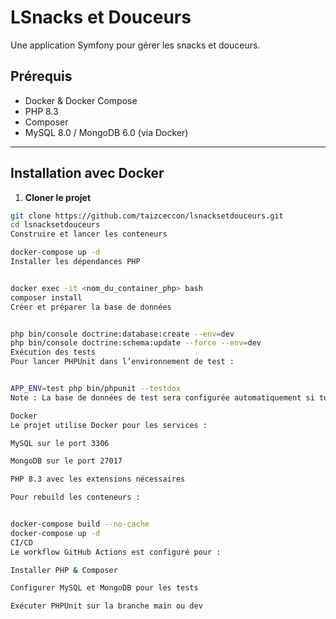 # LSnacks et Douceurs
Une application Symfony pour gérer les snacks et douceurs.

## Prérequis

- Docker & Docker Compose
- PHP 8.3
- Composer
- MySQL 8.0 / MongoDB 6.0 (via Docker)

---

## Installation avec Docker

1. **Cloner le projet**
```bash
git clone https://github.com/taizceccon/lsnacksetdouceurs.git
cd lsnacksetdouceurs
Construire et lancer les conteneurs

docker-compose up -d
Installer les dépendances PHP


docker exec -it <nom_du_container_php> bash
composer install
Créer et préparer la base de données


php bin/console doctrine:database:create --env=dev
php bin/console doctrine:schema:update --force --env=dev
Exécution des tests
Pour lancer PHPUnit dans l’environnement de test :


APP_ENV=test php bin/phpunit --testdox
Note : La base de données de test sera configurée automatiquement si tu utilises le workflow CI.

Docker
Le projet utilise Docker pour les services :

MySQL sur le port 3306

MongoDB sur le port 27017

PHP 8.3 avec les extensions nécessaires

Pour rebuild les conteneurs :


docker-compose build --no-cache
docker-compose up -d
CI/CD
Le workflow GitHub Actions est configuré pour :

Installer PHP & Composer

Configurer MySQL et MongoDB pour les tests

Exécuter PHPUnit sur la branche main ou dev
